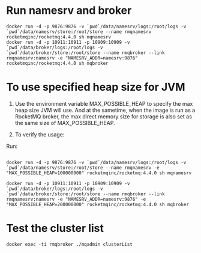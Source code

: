 # Run namesrv and broker
```
docker run -d -p 9876:9876 -v `pwd`/data/namesrv/logs:/root/logs -v `pwd`/data/namesrv/store:/root/store --name rmqnamesrv  rocketmqinc/rocketmq:4.4.0 sh mqnamesrv
docker run -d -p 10911:10911 -p 10909:10909 -v `pwd`/data/broker/logs:/root/logs -v `pwd`/data/broker/store:/root/store --name rmqbroker --link rmqnamesrv:namesrv -e "NAMESRV_ADDR=namesrv:9876" rocketmqinc/rocketmq:4.4.0 sh mqbroker
```

# To use specified heap size for JVM

1. Use the environment variable MAX_POSSIBLE_HEAP to specify the max heap size JVM will use. And at the sametime, when the image is run as a RocketMQ broker, the max direct memory size for storage is also set as the same size of MAX_POSSIBLE_HEAP.

2. To verify the usage:

Run:

```

docker run -d -p 9876:9876 -v `pwd`/data/namesrv/logs:/root/logs -v `pwd`/data/namesrv/store:/root/store --name rmqnamesrv -e "MAX_POSSIBLE_HEAP=100000000" rocketmqinc/rocketmq:4.4.0 sh mqnamesrv

docker run -d -p 10911:10911 -p 10909:10909 -v `pwd`/data/broker/logs:/root/logs -v `pwd`/data/broker/store:/root/store --name rmqbroker --link rmqnamesrv:namesrv -e "NAMESRV_ADDR=namesrv:9876" -e "MAX_POSSIBLE_HEAP=200000000" rocketmqinc/rocketmq:4.4.0 sh mqbroker

```

# Test the cluster list
```
docker exec -ti rmqbroker ./mqadmin clusterList
```
